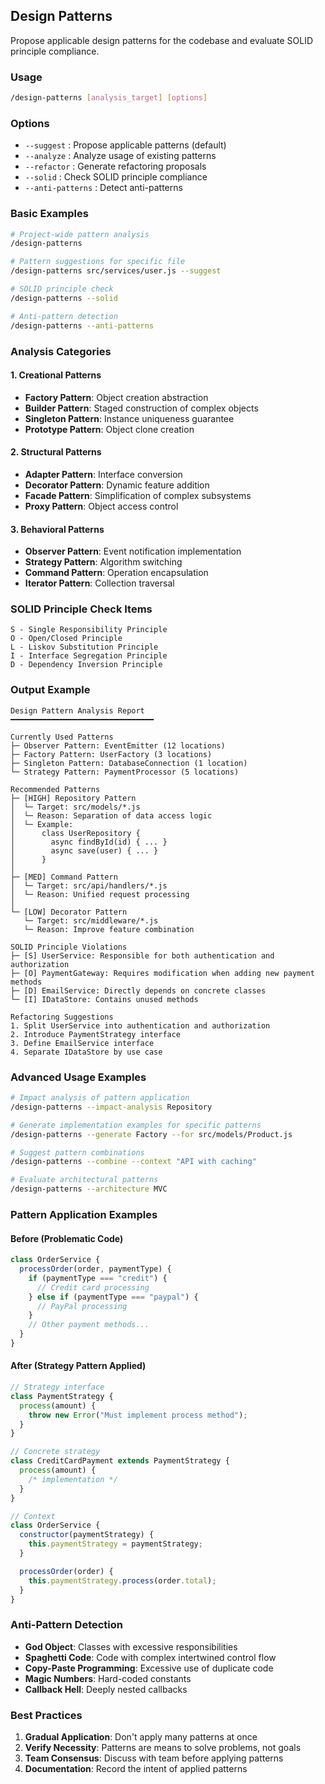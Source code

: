 ## Design Patterns

Propose applicable design patterns for the codebase and evaluate SOLID principle compliance.

### Usage

```bash
/design-patterns [analysis_target] [options]
```

### Options

- `--suggest` : Propose applicable patterns (default)
- `--analyze` : Analyze usage of existing patterns
- `--refactor` : Generate refactoring proposals
- `--solid` : Check SOLID principle compliance
- `--anti-patterns` : Detect anti-patterns

### Basic Examples

```bash
# Project-wide pattern analysis
/design-patterns

# Pattern suggestions for specific file
/design-patterns src/services/user.js --suggest

# SOLID principle check
/design-patterns --solid

# Anti-pattern detection
/design-patterns --anti-patterns
```

### Analysis Categories

#### 1. Creational Patterns

- **Factory Pattern**: Object creation abstraction
- **Builder Pattern**: Staged construction of complex objects
- **Singleton Pattern**: Instance uniqueness guarantee
- **Prototype Pattern**: Object clone creation

#### 2. Structural Patterns

- **Adapter Pattern**: Interface conversion
- **Decorator Pattern**: Dynamic feature addition
- **Facade Pattern**: Simplification of complex subsystems
- **Proxy Pattern**: Object access control

#### 3. Behavioral Patterns

- **Observer Pattern**: Event notification implementation
- **Strategy Pattern**: Algorithm switching
- **Command Pattern**: Operation encapsulation
- **Iterator Pattern**: Collection traversal

### SOLID Principle Check Items

```
S - Single Responsibility Principle
O - Open/Closed Principle
L - Liskov Substitution Principle
I - Interface Segregation Principle
D - Dependency Inversion Principle
```

### Output Example

```
Design Pattern Analysis Report
━━━━━━━━━━━━━━━━━━━━━━━━━━━━━━━━

Currently Used Patterns
├─ Observer Pattern: EventEmitter (12 locations)
├─ Factory Pattern: UserFactory (3 locations)
├─ Singleton Pattern: DatabaseConnection (1 location)
└─ Strategy Pattern: PaymentProcessor (5 locations)

Recommended Patterns
├─ [HIGH] Repository Pattern
│  └─ Target: src/models/*.js
│  └─ Reason: Separation of data access logic
│  └─ Example:
│      class UserRepository {
│        async findById(id) { ... }
│        async save(user) { ... }
│      }
│
├─ [MED] Command Pattern
│  └─ Target: src/api/handlers/*.js
│  └─ Reason: Unified request processing
│
└─ [LOW] Decorator Pattern
   └─ Target: src/middleware/*.js
   └─ Reason: Improve feature combination

SOLID Principle Violations
├─ [S] UserService: Responsible for both authentication and authorization
├─ [O] PaymentGateway: Requires modification when adding new payment methods
├─ [D] EmailService: Directly depends on concrete classes
└─ [I] IDataStore: Contains unused methods

Refactoring Suggestions
1. Split UserService into authentication and authorization
2. Introduce PaymentStrategy interface
3. Define EmailService interface
4. Separate IDataStore by use case
```

### Advanced Usage Examples

```bash
# Impact analysis of pattern application
/design-patterns --impact-analysis Repository

# Generate implementation examples for specific patterns
/design-patterns --generate Factory --for src/models/Product.js

# Suggest pattern combinations
/design-patterns --combine --context "API with caching"

# Evaluate architectural patterns
/design-patterns --architecture MVC
```

### Pattern Application Examples

#### Before (Problematic Code)

```javascript
class OrderService {
  processOrder(order, paymentType) {
    if (paymentType === "credit") {
      // Credit card processing
    } else if (paymentType === "paypal") {
      // PayPal processing
    }
    // Other payment methods...
  }
}
```

#### After (Strategy Pattern Applied)

```javascript
// Strategy interface
class PaymentStrategy {
  process(amount) {
    throw new Error("Must implement process method");
  }
}

// Concrete strategy
class CreditCardPayment extends PaymentStrategy {
  process(amount) {
    /* implementation */
  }
}

// Context
class OrderService {
  constructor(paymentStrategy) {
    this.paymentStrategy = paymentStrategy;
  }

  processOrder(order) {
    this.paymentStrategy.process(order.total);
  }
}
```

### Anti-Pattern Detection

- **God Object**: Classes with excessive responsibilities
- **Spaghetti Code**: Code with complex intertwined control flow
- **Copy-Paste Programming**: Excessive use of duplicate code
- **Magic Numbers**: Hard-coded constants
- **Callback Hell**: Deeply nested callbacks

### Best Practices

1. **Gradual Application**: Don't apply many patterns at once
2. **Verify Necessity**: Patterns are means to solve problems, not goals
3. **Team Consensus**: Discuss with team before applying patterns
4. **Documentation**: Record the intent of applied patterns
